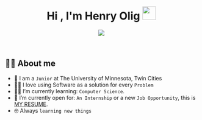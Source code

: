<h1 align="center">Hi , I'm Henry Olig <img src="https://media.giphy.com/media/hvRJCLFzcasrR4ia7z/giphy.gif" width="35"></h1>
<p align="center">
  <a href="https://github.com/DenverCoder1/readme-typing-svg"><img src="https://readme-typing-svg.herokuapp.com?lines=Computer+Science+Student;Always%20learning%20new%20things&center=true&width=500&height=50"></a>
</p>


<br>


## :sassy_man:  About me
- :school: I am a `Junior` at The University of Minnesota, Twin Cities
- :technologist: I love using Software as a solution for every `Problem`
- :student: I’m currently learning: `Computer Science`.
- :thinking: I’m currently open for: `An Internship` or a new `Job Opportunity`, this is [MY RESUME](https://drive.google.com/file/d/14UAM4Wyk7YDgrMQCsTSf1HPfeTJ4ssPJ/view?usp=sharing).
- :nerd_face: Always `learning new things`
